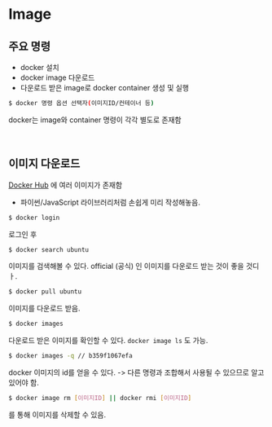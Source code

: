 # Image

## 주요 명령

- docker 설치
- docker image 다운로드
- 다운로드 받은 image로 docker container 생성 및 실행

```sh
$ docker 명령 옵션 선택자(이미지ID/컨테이너 등)
```

docker는 image와 container 명령이 각각 별도로 존재함

<br/>

## 이미지 다운로드

[Docker Hub](https://hub.docker.com/) 에 여러 이미지가 존재함

- 파이썬/JavaScript 라이브러리처럼 손쉽게 미리 작성해놓음.

```sh
$ docker login
```

로그인 후

```sh
$ docker search ubuntu
```

이미지를 검색해볼 수 있다. official (공식) 인 이미지를 다운로드 받는 것이 좋을 것디ㅏ.

```sh
$ docker pull ubuntu
```

이미지를 다운로드 받음.

```sh
$ docker images
```

다운로드 받은 이미지를 확인할 수 있다. `docker image ls` 도 가능.

```sh
$ docker images -q // b359f1067efa
```

docker 이미지의 id를 얻을 수 있다. -> 다른 명령과 조합해서 사용될 수 있으므로 알고 있어야 함.

```sh
$ docker image rm [이미지ID] || docker rmi [이미지ID]
```

를 통해 이미지를 삭제할 수 있음.


